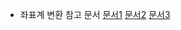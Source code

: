 - 좌표계 변환 참고 문서
[문서1](https://tonyne.jeju.onl/2016/07/21/openlayers-2-covert-coord-with-proj4js/)
[문서2](https://codeday.me/ko/qa/20190323/135166.html)
[문서3](https://mygameprogamming.tistory.com/70)